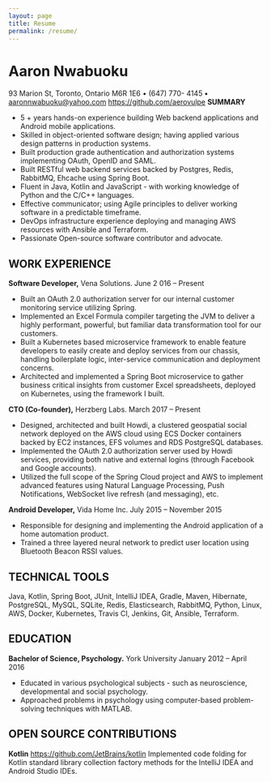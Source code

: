 ```yaml
---
layout: page
title: Resume
permalink: /resume/
---
```


# Aaron Nwabuoku

93 Marion St, Toronto, Ontario M6R 1E6 • (647) 770- 4145 **•** aaronnwabuoku@yahoo.com
https://github.com/aerovulpe
**SUMMARY**

- 5 + years hands-on experience building Web backend applications and Android mobile applications.
- Skilled in object-oriented software design; having applied various design patterns in production systems.
- Built production grade authentication and authorization systems implementing OAuth, OpenID and SAML.
- Built RESTful web backend services backed by Postgres, Redis, RabbitMQ, Ehcache using Spring Boot.
- Fluent in Java, Kotlin and JavaScript - with working knowledge of Python and the C/C++ languages.
- Effective communicator; using Agile principles to deliver working software in a predictable timeframe.
- DevOps infrastructure experience deploying and managing AWS resources with Ansible and Terraform.
- Passionate Open-source software contributor and advocate.

## WORK EXPERIENCE

**Software Developer,** Vena Solutions. June 2 016 – Present

- Built an OAuth 2.0 authorization server for our internal customer monitoring service utilizing Spring.
- Implemented an Excel Formula compiler targeting the JVM to deliver a highly performant, powerful, but
    familiar data transformation tool for our customers.
- Built a Kubernetes based microservice framework to enable feature developers to easily create and deploy
    services from our chassis, handling boilerplate logic, inter-service communication and deployment concerns.
- Architected and implemented a Spring Boot microservice to gather business critical insights from customer
    Excel spreadsheets, deployed on Kubernetes, using the framework I built.

**CTO (Co-founder),** Herzberg Labs. March 2017 – Present

- Designed, architected and built Howdi, a clustered geospatial social network deployed on the AWS cloud
    using ECS Docker containers backed by EC2 instances, EFS volumes and RDS PostgreSQL databases.
- Implemented the OAuth 2.0 authorization server used by Howdi services, providing both native and external
    logins (through Facebook and Google accounts).
- Utilized the full scope of the Spring Cloud project and AWS to implement advanced features using Natural
    Language Processing, Push Notifications, WebSocket live refresh (and messaging), etc.

**Android Developer,** Vida Home Inc. July 2015 – November 2015

- Responsible for designing and implementing the Android application of a home automation product.
- Trained a three layered neural network to predict user location using Bluetooth Beacon RSSI values.

## TECHNICAL TOOLS

Java, Kotlin, Spring Boot, JUnit, IntelliJ IDEA, Gradle, Maven, Hibernate, PostgreSQL, MySQL, SQLite, Redis,
Elasticsearch, RabbitMQ, Python, Linux, AWS, Docker, Kubernetes, Travis CI, Jenkins, Git, Ansible, Terraform.

## EDUCATION

**Bachelor of Science, Psychology.**
York University January 2012 – April 2016

- Educated in various psychological subjects - such as neuroscience, developmental and social psychology.
- Approached problems in psychology using computer-based problem-solving techniques with MATLAB.

## OPEN SOURCE CONTRIBUTIONS

**Kotlin** https://github.com/JetBrains/kotlin
Implemented code folding for Kotlin standard library collection factory methods for the IntelliJ IDEA and Android
Studio IDEs.



